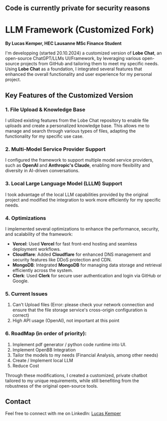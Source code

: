## Code is currently private for security reasons
# LLM Framework (Customized Fork)
**By Lucas Kemper, HEC Lausanne MSc Finance Student**

I'm developping  (started 20.10.2024) a customized version of **Lobe Chat**, an open-source ChatGPT/LLMs UI/Framework, by leveraging various open-source projects from GitHub and tailoring them to meet my specific needs. Using **Lobe Chat** as a foundation, I integrated several features that enhanced the overall functionality and user experience for my personal project.

## Key Features of the Customized Version

### 1. File Upload & Knowledge Base 
I utilized existing features from the Lobe Chat repository to enable file uploads and create a personalized knowledge base. This allows me to manage and search through various types of files, adapting the functionality for my specific use case.

### 2. Multi-Model Service Provider Support
I configured the framework to support multiple model service providers, such as **OpenAI** and **Anthropic's Claude**, enabling more flexibility and diversity in AI-driven conversations.

### 3. Local Large Language Model (LLLM) Support
I took advantage of the local LLM capabilities provided by the original project and modified the integration to work more efficiently for my specific needs. 

### 4. Optimizations
I implemented several optimizations to enhance the performance, security, and scalability of the framework:
- **Vercel**: Used **Vercel** for fast front-end hosting and seamless deployment workflows.
- **Cloudflare**: Added **Cloudflare** for enhanced DNS management and security features like DDoS protection and CDN.
- **MongoDB**: Integrated **MongoDB** for managing data storage and retrieval efficiently across the system. 
- **Clerk**: Used **Clerk** for secure user authentication and login via GitHub or Google.
 

### 5. Current Issues
1. Can't Upload files (Error: please check your network connection and ensure that the file storage service's cross-origin configuration is correct)
2. High API usage (OpenAI), not important at this point


### 6. RoadMap (in order of priority):
1. Implement pdf generator / python code runtime into UI.
2. Implement OpenBB Integration
3. Tailor the models to my needs (Financial Analysis, among other needs)
4. Create / Implement local LLM 
5. Reduce Cost

   
Through these modifications, I created a customized, private chatbot tailored to my unique requirements, while still benefiting from the robustness of the original open-source tools.




## Contact
Feel free to connect with me on LinkedIn: [Lucas Kemper](https://www.linkedin.com/in/lucas-kemper)
